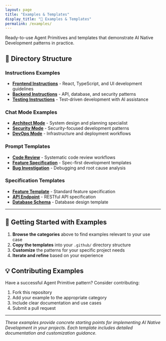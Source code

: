 ```yaml
---
layout: page
title: "Examples & Templates"
display_title: "🔧 Examples & Templates"
permalink: /examples/
---
```


Ready-to-use Agent Primitives and templates that demonstrate AI Native Development patterns in practice.

## 📁 Directory Structure

### Instructions Examples
- **[Frontend Instructions](instructions/frontend)** - React, TypeScript, and UI development guidelines
- **[Backend Instructions](instructions/backend)** - API, database, and security patterns
- **[Testing Instructions](instructions/testing)** - Test-driven development with AI assistance

### Chat Mode Examples  
- **[Architect Mode](chatmodes/architect)** - System design and planning specialist
- **[Security Mode](chatmodes/security)** - Security-focused development patterns
- **[DevOps Mode](chatmodes/devops)** - Infrastructure and deployment workflows

### Prompt Templates
- **[Code Review](prompts/code-review)** - Systematic code review workflows
- **[Feature Specification](prompts/feature-spec)** - Spec-first development templates
- **[Bug Investigation](prompts/bug-investigation)** - Debugging and root cause analysis

### Specification Templates
- **[Feature Template](specifications/feature-template)** - Standard feature specification
- **[API Endpoint](specifications/api-endpoint)** - RESTful API specification
- **[Database Schema](specifications/database-schema)** - Database design template

---

## 🚀 Getting Started with Examples

1. **Browse the categories** above to find examples relevant to your use case
2. **Copy the templates** into your `.github/` directory structure
3. **Customize** the patterns for your specific project needs
4. **Iterate and refine** based on your experience

## 💡 Contributing Examples

Have a successful Agent Primitive pattern? Consider contributing:

1. Fork this repository
2. Add your example to the appropriate category
3. Include clear documentation and use cases
4. Submit a pull request

---

*These examples provide concrete starting points for implementing AI Native Development in your projects. Each template includes detailed documentation and customization guidance.*
